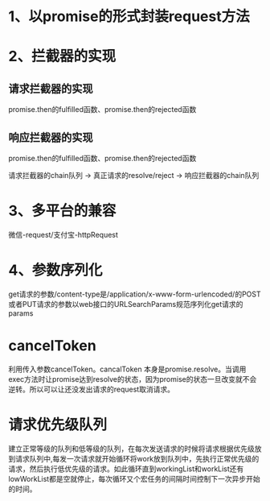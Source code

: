 # 1、以promise的形式封装request方法
# 2、拦截器的实现
## 请求拦截器的实现
promise.then的fulfilled函数、promise.then的rejected函数
## 响应拦截器的实现
promise.then的fulfilled函数、promise.then的rejected函数

请求拦截器的chain队列 -> 真正请求的resolve/reject -> 响应拦截器的chain队列

# 3、多平台的兼容
微信-request/支付宝-httpRequest

# 4、参数序列化
get请求的参数/content-type是/application\/x-www-form-urlencoded/的POST或者PUT请求的参数以web接口的URLSearchParams规范序列化get请求的params

# cancelToken
利用传入参数cancelToken。cancalToken 本身是promise.resolve。当调用exec方法时让promise达到resolve的状态，因为promise的状态一旦改变就不会逆转。所以可以让还没发出请求的request取消请求。

# 请求优先级队列

建立正常等级的队列和低等级的队列，在每次发送请求的时候将请求根据优先级放到请求队列中,每发一次请求就开始循环将work放到队列中，先执行正常优先级的请求，然后执行低优先级的请求。如此循环直到workingList和workList还有lowWorkList都是空就停止，每次循环又个宏任务的间隔时间控制下一次异步开始的时间。




